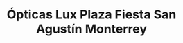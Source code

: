---
title: "Ópticas Lux Plaza Fiesta San Agustín Monterrey"
url: /monterrey/opticas-lux-plaza-fiesta-san-agustin-monterrey/
shop: óptico
---